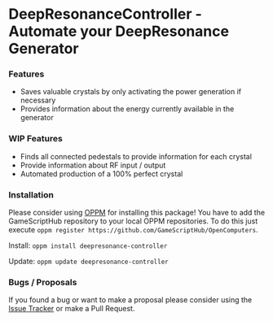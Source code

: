 # DeepResonanceController - Automate your DeepResonance Generator

### Features

* Saves valuable crystals by only activating the power generation if necessary
* Provides information about the energy currently available in the generator

### WIP Features

* Finds all connected pedestals to provide information for each crystal
* Provide information about RF input / output
* Automated production of a 100% perfect crystal

### Installation

Please consider using [OPPM](https://ocdoc.cil.li/tutorial:program:oppm) for installing this package! You have to add the GameScriptHub repository to your local OPPM repositories. To do this just execute `oppm register https://github.com/GameScriptHub/OpenComputers`.

Install: `oppm install deepresonance-controller`

Update: `oppm update deepresonance-controller`

### Bugs / Proposals

If you found a bug or want to make a proposal please consider using the [Issue Tracker](https://github.com/GameScriptHub/OpenComputers/issues) or make a Pull Request.
